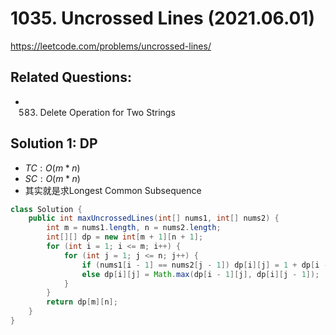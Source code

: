 # 1035. Uncrossed Lines (2021.06.01)

https://leetcode.com/problems/uncrossed-lines/

## Related Questions:
- 583. Delete Operation for Two Strings

## Solution 1: DP

- $TC:O(m*n)$
- $SC:O(m*n)$
- 其实就是求Longest Common Subsequence

```java
class Solution {
    public int maxUncrossedLines(int[] nums1, int[] nums2) {
        int m = nums1.length, n = nums2.length;
        int[][] dp = new int[m + 1][n + 1];
        for (int i = 1; i <= m; i++) {
            for (int j = 1; j <= n; j++) {
                if (nums1[i - 1] == nums2[j - 1]) dp[i][j] = 1 + dp[i - 1][j - 1];
                else dp[i][j] = Math.max(dp[i - 1][j], dp[i][j - 1]);
            }
        }
        return dp[m][n];
    }
}
```